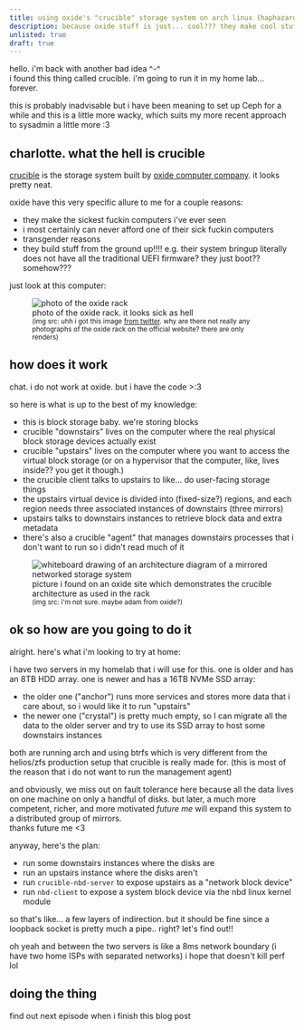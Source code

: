 ```yaml
---
title: using oxide's "crucible" storage system on arch linux (haphazardly)
description: because oxide stuff is just... cool??? they make cool stuff. idk
unlisted: true
draft: true
---
```


hello. i'm back with another bad idea ^-^  
i found this thing called crucible. i'm going to run it in my home lab... forever.

this is probably inadvisable but i have been meaning to set up Ceph for a while and this is a little more wacky,
which suits my more recent approach to sysadmin a little more :3

## charlotte. what the hell is crucible

[crucible](https://github.com/oxidecomputer/crucible) is the storage system built by [oxide computer company](https://oxide.computer).
it looks pretty neat.

oxide have this very specific allure to me for a couple reasons:

- they make the sickest fuckin computers i've ever seen
- i most certainly can never afford one of their sick fuckin computers
- transgender reasons
- they build stuff from the ground up!!!! e.g. their system bringup literally does not have all the traditional UEFI firmware? they just boot?? somehow???

just look at this computer:

<figure>
  <img class="medium-sized" alt="photo of the oxide rack" src="/assets/blog/crucible-on-linux/oxide-rack.jpg" />
  <figcaption>
    photo of the oxide rack. it looks sick as hell
    <br>
    <small>(img src: uhh i got this image <a href="https://twitter.com/sudomateo/status/1711921580526522848">from twitter</a>. why are there not really any photographs of the oxide rack on the official website? there are only renders)</small>
  </figcaption>
</figure>

## how does it work

chat. i do not work at oxide. but i have the code >:3

so here is what is up to the best of my knowledge:

- this is block storage baby. we're storing blocks
- crucible "downstairs" lives on the computer where the real physical block storage devices actually exist
- crucible "upstairs" lives on the computer where you want to access the virtual block storage (or on a hypervisor that the computer, like, lives inside?? you get it though.)
- the crucible client talks to upstairs to like… do user-facing storage things
- the upstairs virtual device is divided into (fixed-size?) regions, and each region needs three associated instances of downstairs (three mirrors)
- upstairs talks to downstairs instances to retrieve block data and extra metadata
- there's also a crucible "agent" that manages downstairs processes that i don't want to run so i didn't read much of it

<figure>
  <img class="medium-sized" alt="whiteboard drawing of an architecture diagram of a mirrored networked storage system" src="https://rfd.shared.oxide.computer/rfd/image/60/north_mux.png" />
  <figcaption>
    picture i found on an oxide site which demonstrates the crucible architecture as used in the rack
    <br>
    <small>(img src: i'm not sure. maybe adam from oxide?)</small>
  </figcaption>
</figure>

## ok so how are you going to do it

alright. here's what i'm looking to try at home:

i have two servers in my homelab that i will use for this. one is older and has an 8TB HDD array. one is newer and has a 16TB NVMe SSD array:

- the older one ("anchor") runs more services and stores more data that i care about, so i would like it to run "upstairs"
- the newer one ("crystal") is pretty much empty, so I can migrate all the data to the older server and try to use its SSD array to host some downstairs instances

both are running arch and using btrfs which is very different from the helios/zfs production setup that crucible is really made for.
(this is most of the reason that i do not want to run the management agent)

and obviously, we miss out on fault tolerance here because all the data lives on one machine on only a handful of disks.
but later, a much more competent, richer, and more motivated *future me* will expand this system to a distributed group of mirrors.  
thanks future me <3

anyway, here's the plan:

- run some downstairs instances where the disks are
- run an upstairs instance where the disks aren't
- run `crucible-nbd-server` to expose upstairs as a "network block device"
- run `nbd-client` to expose a system block device via the nbd linux kernel module

so that's like... a few layers of indirection. but it should be fine since a loopback socket is pretty much a pipe.. right? let's find out!!

oh yeah and between the two servers is like a 8ms network boundary (i have two home ISPs with separated networks) i hope that doesn't kill perf lol

## doing the thing

find out next episode when i finish this blog post
